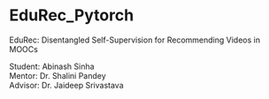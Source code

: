 # EduRec_Pytorch
EduRec: Disentangled Self-Supervision for Recommending Videos in MOOCs

Student: Abinash Sinha
<br>Mentor: Dr. Shalini Pandey
<br>Advisor: Dr. Jaideep Srivastava
